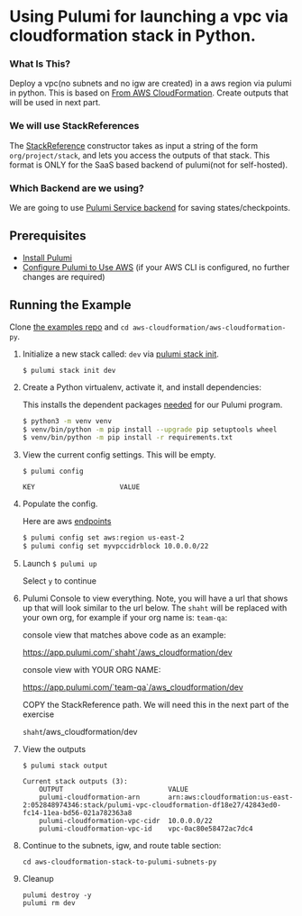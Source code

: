 # Using Pulumi for launching a vpc via cloudformation stack in Python.

### What Is This?

Deploy a vpc(no subnets and no igw are created) in a aws region via pulumi in python. This is based on [From AWS CloudFormation](https://www.pulumi.com/docs/guides/adopting/from_aws/).  Create outputs that will be used in next part.

### We will use StackReferences
The [StackReference](https://www.pulumi.com/docs/intro/concepts/organizing-stacks-projects/#inter-stack-dependencies) constructor takes as input a string of the form `org/project/stack`, and lets you access the outputs of that stack.  This format is ONLY for the SaaS based backend of pulumi(not for self-hosted).
### Which Backend are we using?

We are going to use [Pulumi Service backend](https://www.pulumi.com/docs/intro/concepts/state/#pulumi-service-backend) for saving states/checkpoints.

## Prerequisites

* [Install Pulumi](https://www.pulumi.com/docs/get-started/install/)
* [Configure Pulumi to Use AWS](https://www.pulumi.com/docs/intro/cloud-providers/aws/setup/) (if your AWS CLI is configured, no further changes are required)

## Running the Example

Clone [the examples repo](https://github.com/pulumi-homelab/tusharshahrs/) and `cd aws-cloudformation/aws-cloudformation-py`.

1. Initialize a new stack called: `dev` via [pulumi stack init](https://www.pulumi.com/docs/reference/cli/pulumi_stack_init/).
    ```
    $ pulumi stack init dev
    ```

2. Create a Python virtualenv, activate it, and install dependencies:

    This installs the dependent packages [needed](https://www.pulumi.com/docs/intro/concepts/how-pulumi-works/) for our Pulumi program.

    ```bash
    $ python3 -m venv venv
    $ venv/bin/python -m pip install --upgrade pip setuptools wheel
    $ venv/bin/python -m pip install -r requirements.txt
    ```
    
3.  View the current config settings. This will be empty.
    ```
    $ pulumi config
    ```
    ```
    KEY                     VALUE
    ```

4. Populate the config.

   Here are aws [endpoints](https://docs.aws.amazon.com/general/latest/gr/rande.html)

    ```bash
    $ pulumi config set aws:region us-east-2
    $ pulumi config set myvpccidrblock 10.0.0.0/22
    ```

5. Launch
 ```$ pulumi up```

    Select `y` to continue

6. Pulumi Console to view everything.  Note, you will have a url that shows up that will look similar to the url below.  The `shaht` will be replaced with your own org, for example if your org name is: `team-qa`:

   console view that matches above code as an example: 

   https://app.pulumi.com/`shaht`/aws_cloudformation/dev

   console view with YOUR ORG NAME:

   https://app.pulumi.com/`team-qa`/aws_cloudformation/dev

    COPY the StackReference path. We will need this in the next part of the exercise
    
      `shaht`/aws_cloudformation/dev

7.  View the outputs

    ```$ pulumi stack output```

    ```
    Current stack outputs (3):
        OUTPUT                          VALUE
        pulumi-cloudformation-arn       arn:aws:cloudformation:us-east-2:052848974346:stack/pulumi-vpc-cloudformation-df18e27/42843ed0-fc14-11ea-bd56-021a782363a8
        pulumi-cloudformation-vpc-cidr  10.0.0.0/22
        pulumi-cloudformation-vpc-id    vpc-0ac80e58472ac7dc4

8.  Continue to the subnets, igw, and route table section:
    
    ```
    cd aws-cloudformation-stack-to-pulumi-subnets-py 
    ```

9.  Cleanup
    ```
    pulumi destroy -y
    pulumi rm dev
    ```
